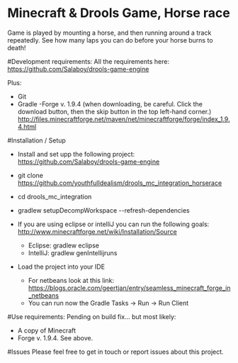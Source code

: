 # Minecraft & Drools Game, Horse race
Game is played by mounting a horse, and then running around a track repeatedly. See how many laps you can do before your horse burns to death!

#Development requirements:
All the requirements here:
https://github.com/Salaboy/drools-game-engine

Plus:
- Git
- Gradle
 -Forge v. 1.9.4 (when downloading, be careful. Click the download button, then the skip button in the top left-hand corner.)
http://files.minecraftforge.net/maven/net/minecraftforge/forge/index_1.9.4.html

#Installation / Setup
- Install and set upp the following project:
https://github.com/Salaboy/drools-game-engine

- git clone https://github.com/youthfulIdealism/drools_mc_integration_horserace
- cd drools_mc_integration
- gradlew setupDecompWorkspace --refresh-dependencies
- If you are using eclipse or intelliJ you can run the following goals: http://www.minecraftforge.net/wiki/Installation/Source
  - Eclipse: gradlew eclipse
  - IntelliJ: gradlew genIntellijruns 
- Load the project into your IDE
  - For netbeans look at this link: https://blogs.oracle.com/geertjan/entry/seamless_minecraft_forge_in_netbeans   
  - You can run now the Gradle Tasks -> Run -> Run Client 

#Use requirements:
Pending on build fix... but most likely:
- A copy of Minecraft
- Forge v. 1.9.4. See above.

#Issues
Please feel free to get in touch or report issues about this project.